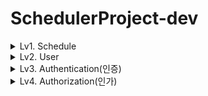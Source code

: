# SchedulerProject-dev

<details>
<summary>Lv1. Schedule</summary>

## ⬥ API: 일정 CRUD

| 기능    | Method   | URL             |
|-------|----------|-----------------|
| 일정 등록 | `POST`   | /schedules      |
| 전체 조회 | `GET`    | /schedules      |
| 단건 조회 | `GET`    | /schedules/{id} |
| 일정 수정 | `PUT`    | /schedules/{id} |
| 일정 삭제 | `DELETE` | /schedules/{id} |

<details>
<summary>일정 등록 API</summary>

#### [개요]

- **URL**: `/schedules`
- **HTTP METHOD**: `POST`
- **설명**: 일정을 생성하는 API입니다.

#### [요청]

- `Headers`: 없음
- `Param`: 없음
- `Body`:

  | 키         | 데이터 타입 | 설명        | 필수값 |
  |------------|--------------|-------------|--------|
  | `title`     | `String`        | 일정 제목    | Y      |
  | `username`  | `String`        | 사용자 이름  | Y      |

- 예시
    ```json
    {
      "title": "공부하기",
      "username": "dilee"
    }
    ```

#### [응답]

- 성공
    - 설명

      | 키               | 타입     | 설명     |
      | --------------- | ------ | ------ |
      | `status`        | `int`    | 상태 코드  |
      | `data.id`       | `Long`   | 일정 ID  |
      | `data.title`    | `String` | 일정 제목  |
      | `data.username` | `String` | 사용자 이름 |

    - 예시
        ```json
        {
          "status": 200,
          "data": {
            "id": 1,
            "title": "공부하기",
            "username": "dilee"
          }
        }
       ```
- 실패
    - 설명

      | 키         | 타입     | 설명     |
      | --------- | ------ | ------ |
      | `status`  | `int`    | 상태 코드  |
      | `message` | `String` | 에러 메시지 |

    - 예시
        ```json
        {
          "status": 400,
          "message": "필수값이 누락되었습니다."
        }
        ```

</details>


<details>
<summary>전체 조회 API</summary>

#### [개요]

- **URL**: `/schedules`
- **HTTP METHOD**: `GET`
- **설명**: 모든 일정을 조회하는 API입니다.

#### [요청]

- `Headers`: 없음
- `Param` / `Body`: 없음

#### [응답]

- 성공
    - 설명

      | 키        | 타입           | 설명               |
      |----------|----------------|--------------------|
      | `status` | `int`          | 상태 코드          |
      | `data`   | `List<Object>` | 일정 객체 리스트   |

        - 각 일정 객체(`data[]`)의 필드:

          | 키                 | 타입     | 설명         |
          |-------------------|----------|--------------|
          | `id`              | `Long`   | 일정 ID      |
          | `title`           | `String` | 일정 제목     |
          | `username`        | `String` | 사용자 이름   |

    - 예시
        ```json
        {
          "status": 200,
          "data": [
            {
              "id": 1,
              "title": "공부하기",
              "username": "dilee"
            },
            {
              "id": 2,
              "title": "운동하기",
              "username": "dilee"
            }
          ]
        }
        ```

- 실패
    - 설명

      | 키         | 타입     | 설명     |
      | --------- | ------ | ------ |
      | `status`  | int    | 상태 코드  |
      | `message` | String | 에러 메시지 |

    - 예시
      ```json
      {
      "status": 500,
      "message": "서버 에러가 발생했습니다."
      }
      ```
</details>


<details>
<summary>단건 조회 API</summary>

#### [개요]

- **URL**: `/schedules/{id}`
- **HTTP METHOD**: `GET`
- **설명**: 특정 ID의 일정을 조회하는 API입니다.

#### [요청]

- `Headers`: 없음
- `Param`:
    - 설명

      | 키   | 데이터타입 | 설명         | 필수값 |
      |------|------------|--------------|--------|
      | `id`   | `Long`       | 일정 ID       | Y      |

    - 예시
      ```
      URL: /schedules/1
      ```

- `Body`: 없음

#### [응답]

- 성공
    - 설명

      | 키               | 타입     | 설명     |
      | --------------- | ------ | ------ |
      | `status`        | `int`    | 상태 코드  |
      | `data.id`       | `Long`   | 일정 ID  |
      | `data.title`    | `String` | 일정 제목  |
      | `data.username` | `String` | 사용자 이름 |

    - 예시

        ```json
        {
          "status": 200,
          "data": {
            "id": 1,
            "title": "공부하기",
            "username": "dilee"
          }
        }
        ```
- 실패
    - 설명

      | 키         | 타입     | 설명     |
      | --------- | ------ | ------ |
      | `status`  | `int`    | 상태 코드  |
      | `message` | `String` | 에러 메시지 |

    - 예시
      ```json
      {
        "status": 404,
        "message": "해당 ID의 일정을 찾을 수 없습니다."
      }
      ```

</details>


<details>
<summary>일정 수정 API</summary>

- **URL**: `/schedules/{id}`
- **HTTP METHOD**: `PUT`
- **설명**: 일정 ID에 해당하는 일정을 수정하는 API입니다.

---

#### [요청]

- `Headers`: 없음

- `Param`:
    - 설명

      | 키   | 데이터타입 | 설명     | 필수값 |
      |------|------------|----------|--------|
      | `id`   | `Long`       | 일정 ID  | Y      |

    - 예시
      ```
      URL: /schedules/1
      ```

- `Body`:
    - 설명

      | 키       | 데이터타입 | 설명     | 필수값 |
      |----------|------------|----------|--------|
      | `title`    | `String`     | 일정 제목 | Y      |
      | `username` | `String`     | 사용자명  | Y      |
      | `contents` | `String`     | 일정 내용 | Y      |

    - 예시
      ```json
      {
        "title": "스터디 모임",
        "username": "dilee",
        "contents": "자바 스터디 회의"
      }
      ```

---

#### [응답]

- 성공
    - 설명

      | 키   | 데이터타입 | 설명         |
      |------|------------|--------------|
      | `data` | `Object`     | 수정된 일정 데이터 |

    - 예시
      ```json
      {
        "status": 200,
        "data": {
          "id": 1
        }
      }
      ```

- 실패
    - 설명

      | 키     | 데이터타입 | 설명         |
      |--------|------------|--------------|
      | `status` | `int`        | 상태 코드     |
      | `message`| `String`     | 에러 메시지   |

    - 예시
      ```json
      {
        "status": 400,
        "message": "에러가 발생했습니다."
      }
      ```

</details>


<details>
<summary>일정 삭제 API</summary>

- **URL**: `/schedules/{id}`
- **HTTP METHOD**: `DELETE`
- **설명**: 일정 ID에 해당하는 일정을 삭제하는 API입니다.

---

#### [요청]

- `Headers`: 없음
- `Param`:
    - 설명

      | 키   | 데이터타입 | 설명     | 필수값 |
      |------|------------|----------|--------|
      | `id`   | `Long`       | 일정 ID  | Y      |

    - 예시
      ```
      URL: /schedules/1
      ```

- `Body`: 없음

---

#### [응답]

- 성공

    - 설명

      | 키   | 데이터타입 | 설명         |
      |------|------------|--------------|
      | `data` | `Object`     | 삭제된 일정 정보 |

    - 예시
      ```json
      {
        "status": 200,
        "data": {
          "id": 1
        }
      }
      ```

- 실패
    - 설명

      | 키     | 데이터타입 | 설명         |
      |--------|------------|--------------|
      | `status` | `int`        | 상태 코드     |
      | `message`| `String`     | 에러 메시지   |

    - 예시
      ```json
      {
        "status": 400,
        "message": "에러가 발생했습니다."
      }
      ```

</details>

## ⬥ ERD: `schedules`

![img.png](Lv1ERD.png)

</details>

<details>
<summary>Lv2. User</summary>

### ⬥ API: 유저 CRUD

| 기능    | Method | URL         |
| ----- | ------ | ----------- |
| 유저 등록 | `POST`   | /users      |
| 전체 조회 | `GET`    | /users      |
| 단건 조회 | `GET`    | /users/{id} |
| 유저 수정 | `PUT`    | /users/{id} |
| 유저 삭제 | `DELETE` | /users/{id} |

<details>
  <summary>유저 등록 API</summary>

  - **URL**: `/users`
  - **HTTP METHOD**: `POST`
  - **설명**: 새로운 유저를 생성하는 API입니다.

#### [요청]

- `Headers`: 없음
- `Param`: 없음
- `Body`:

  | 키          | 데이터 타입   | 설명     | 필수값 |
  | ---------- | -------- | ------ | --- |
  | `username` | `String` | 유저명    | Y   |
  | `email`    | `String` | 이메일    | Y   |

- 예시
    ```json
    {
    "username": "dilee",
    "email": "dilee@email.com"
    }
    ```

#### [응답]

- 성공
    - 설명

      | 키               | 타입       | 설명    |
      | --------------- | -------- | ----- |
      | `status`        | `int`    | 상태 코드 |
      | `data.id`       | `Long`   | 유저 ID |
      | `data.username` | `String` | 유저명   |
      | `data.email`    | `String` | 이메일   |

    - 예시
        ```json
        {
          "status": 200,
          "data": {
            "id": 1,
            "username": "dilee",
            "email": "dilee@email.com"
          }
        }
       ```
- 실패
    - 설명

      | 키         | 타입       | 설명     |
      | --------- | -------- | ------ |
      | `status`  | `int`    | 상태 코드  |
      | `message` | `String` | 에러 메시지 |

    - 예시
        ```json
        {
          "status": 400,
          "message": "필수값이 누락되었습니다."
        }
        ```
</details>

<details>
  <summary>전체 조회 API</summary>

  - **URL**: `/users`
  - **HTTP METHOD**: `GET`
  - **설명**: 모든 유저 목록을 조회하는 API입니다.

#### [요청]

- `Headers`: 없음
- `Param`: 없음
- `Body`: 없음

#### [응답]

- 성공
    - 설명

      | 키        | 타입      | 설명    |
      | -------- | ------- | ----- |
      | `status` | `int`   | 상태 코드 |
      | `data`   | `Array` | 유저 목록 |

    - 예시
        ```json
        {
          "status": 200,
          "data": [
            {
              "id": 1,
              "username": "dilee",
              "email": "dilee@email.com"
            },
            {
              "id": 2,
              "username": "kim",
              "email": "kim@email.com"
            }
          ]
        }
       ```
- 실패
    - 설명

      | 키         | 타입       | 설명     |
      | --------- | -------- | ------ |
      | `status`  | `int`    | 상태 코드  |
      | `message` | `String` | 에러 메시지 |


  - 예시
      ```json
      {
        "status": 500,
        "message": "서버 오류로 유저 목록을 불러올 수 없습니다."
      }
      ```
</details>

<details>
  <summary>단건 조회 API</summary>

  - **URL**: `/users/{id}`
  - **HTTP METHOD**: `GET`
  - **설명**: ID로 유저를 조회하는 API입니다.

#### [요청]

- `Headers`: 없음
- `PathVariable`:

  | 키    | 타입     | 설명    |
  | ---- | ------ | ----- |
  | `id` | `Long` | 유저 ID |

- `Body`: 없음

#### [응답]

- 성공
    - 설명

      | 키               | 타입       | 설명    |
      | --------------- | -------- | ----- |
      | `status`        | `int`    | 상태 코드 |
      | `data.id`       | `Long`   | 유저 ID |
      | `data.username` | `String` | 유저명   |
      | `data.email`    | `String` | 이메일   |

    - 예시
        ```json
        {
          "status": 200,
          "data": {
            "id": 1,
            "username": "dilee",
            "email": "dilee@email.com"
          }
        }
       ```
- 실패
    - 설명

      | 키         | 타입       | 설명     |
      | --------- | -------- | ------ |
      | `status`  | `int`    | 상태 코드  |
      | `message` | `String` | 에러 메시지 |

    - 예시
        ```json
        {
          "status": 404,
          "message": "해당 유저를 찾을 수 없습니다."
        }
        ```
</details>

<details>
  <summary>유저 수정 API</summary>

  - **URL**: `/users/{id}`
  - **HTTP METHOD**: `PUT`
  - **설명**: 유저 정보를 수정하는 API입니다.

#### [요청]

- `Headers`: 없음
- `Param`: 없음
- `PathVariable`:

  | 키    | 타입     | 설명    |
  | ---- | ------ | ----- |
  | `id` | `Long` | 유저 ID |

- `Body`:

  | 키          | 타입       | 설명  | 필수값 |
  | ---------- | -------- | --- | --- |
  | `username` | `String` | 유저명 | Y   |
  | `email`    | `String` | 이메일 | Y   |

- 예시
    ```json
    {
      "username": "newname",
      "email": "new@email.com"
    }
    ```

#### [응답]

- 성공
    - 설명

      | 키         | 타입     | 설명    |
      | --------- | ------ | ----- |
      | `status`  | `int`  | 상태 코드 |
      | `data.id` | `Long` | 유저 ID |

    - 예시
        ```json
        {
          "status": 200,
          "data": {
            "id": 1
          }
        }
       ```
- 실패
    - 설명

      | 키         | 타입       | 설명     |
      | --------- | -------- | ------ |
      | `status`  | `int`    | 상태 코드  |
      | `message` | `String` | 에러 메시지 |

    - 예시
        ```json
        {
          "status": 400,
          "message": "입력값이 올바르지 않습니다."
        }
        ```
</details>

<details>
  <summary>유저 삭제 API</summary>

  - **URL**: `/users/{id}`
  - **HTTP METHOD**: `DELETE`
  - **설명**: 유저를 삭제하는 API입니다.

#### [요청]

- `Headers`: 없음
- `Param`: 없음
- `PathVariable`:

  | 키    | 타입     | 설명    |
  | ---- | ------ | ----- |
  | `id` | `Long` | 유저 ID |

- `Body`: 없음

#### [응답]

- 성공
    - 설명

      | 키         | 타입       | 설명        |
      | --------- | -------- | --------- |
      | `status`  | `int`    | 상태 코드     |
      | `message` | `String` | 삭제 완료 메시지 |

    - 예시
        ```json
        {
          "status": 200,
          "message": "유저가 삭제되었습니다."
        }
       ```
- 실패
    - 설명

      | 키         | 타입       | 설명     |
      | --------- | -------- | ------ |
      | `status`  | `int`    | 상태 코드  |
      | `message` | `String` | 에러 메시지 |

    - 예시
        ```json
        {
          "status": 404,
          "message": "삭제할 유저가 존재하지 않습니다."
        }
        ```
</details>

## ⬥ ERD: `users`
![img.png](Lv2ERD.png)

</details>

<details>
  <summary>Lv3. Authentication(인증)</summary>

## ⬥ API: 회원가입

| 기능   | Method | URL           |
| ---- | ------ | ------------- |
| 회원가입 | `POST` | /users/signup |

  <details>
    <summary>회원가입 API</summary>

#### [개요]
- **URL**: `/users/signup`
- **HTTP METHOD**: `POST`
- **설명**: 새로운 사용자를 등록하는 API입니다.

#### [요청]
- `Headers`: 없음
- `Param`: 없음
- `Body`:

  | 키         | 데이터 타입   | 설명       | 필수값 |
  | ---------- | -------- | -------- | --- |
  | `username` | `String` | 사용자 이름   | Y   |
  | `password` | `String` | 사용자 비밀번호 | Y   |

- 예시
  ```json
  {
    "username": "dilee",
    "password": "1234"
  }
  ```

#### [응답]
- 성공
  - 설명
  
    | 키       | 타입     | 설명          |
    |----------|----------|---------------|
    | `status` | `int`    | 상태 코드     |
    | `message`| `String` | 성공 메시지   |

  - 예시
      ```json
      {
        "status": 200,
        "message": "회원가입이 완료되었습니다."
      }
      ```
- 실패
  - 설명

    | 키       | 타입     | 설명          |
    |----------|----------|---------------|
    | `status` | `int`    | 상태 코드     |
    | `message`| `String` | 성공 메시지   |
  
  - 예시
    ```json
    {
      "status": 400,
      "message": "필수값이 누락되었습니다."
    }
    ```
  </details>
## ⬥ ERD: `users`
![img.png](Lv3,4ERD.png)
</details>

<details>
  <summary>Lv4. Authorization(인가)</summary>

  ## ⬥ API: 로그인 & 로그아웃
| 기능   | Method | URL     |
| ---- | ------ | ------- |
| 로그인  | `POST` | /login  |
| 로그아웃 | `POST` | /logout |

<details>
  <summary>로그인 API</summary>

  #### [개요]
  - **URL**: `/login`
  - **HTTP METHOD**: `POST`
  - **설명**: 이메일과 비밀번호를 이용해 로그인하는 API입니다.
              성공 시 세션에 사용자 정보를 저장합니다.

  #### [요청]
  - `Headers`: 없음
  - `Body`:

    | 키          | 타입     | 설명      | 필수 |
    | ---------- | ------ | ------- | -- |
    | `email`    | String | 로그인 이메일 | Y  |
    | `password` | String | 비밀번호    | Y  |

  - 예시
      ```json
      {
         "email": "test@example.com",
         "password": "1234"
      }
      ```

#### [응답]
- 성공
    - 상태코드: `200 OK`

    - 예시
        ```json
        {
          "status": 200,
          "message": "로그인되었습니다."
        }
        ```
- 실패
    - 상태코드: `401 Unauthorized`

    - 예시
      ```json
      {
        "status": 401,
        "message": "이메일 또는 비밀번호가 일치하지 않습니다."
      }
      ```
</details>

<details>
  <summary>로그아웃 API</summary>

#### [개요]
- **URL**: `/logout`
- **HTTP METHOD**: `POST`
- **설명**: 세션을 종료하여 로그아웃하는 API입니다.

#### [요청]
- `Headers`: Cookie 또는 세션 ID
- `Body`: 없음

#### [응답]
- 성공
    - 상태코드: `200 OK`

    - 예시
        ```json
        {
          "status": 200,
          "message": "로그아웃되었습니다."
        }
        ```
- 실패
    - 상태코드: `400 Unauthorized`

    - 예시
      ```json
      {
        "status": 400,
        "message": "이미 로그아웃된 상태입니다."
      }
      ```

## ⬥ ERD: `users`
![img.png](Lv3,4ERD.png)
</details>

</details>
